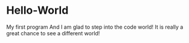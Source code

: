 # Hello-World
My first program
And I am glad to step into the code world! It is really a great chance to see a different world!
